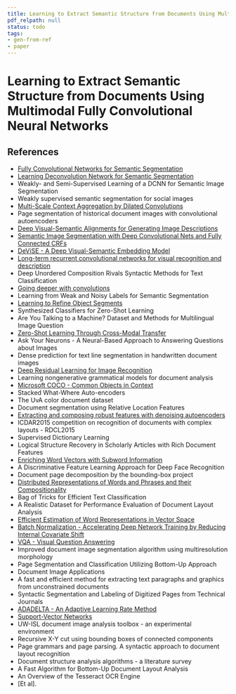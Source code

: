 ```yaml
---
title: Learning to Extract Semantic Structure from Documents Using Multimodal Fully Convolutional Neural Networks
pdf_relpath: null
status: todo
tags:
- gen-from-ref
- paper
---
```


# Learning to Extract Semantic Structure from Documents Using Multimodal Fully Convolutional Neural Networks

## References

- [Fully Convolutional Networks for Semantic Segmentation](./fully-convolutional-networks-for-semantic-segmentation.md)
- [Learning Deconvolution Network for Semantic Segmentation](./learning-deconvolution-network-for-semantic-segmentation.md)
- Weakly- and Semi-Supervised Learning of a DCNN for Semantic Image Segmentation
- Weakly supervised semantic segmentation for social images
- [Multi-Scale Context Aggregation by Dilated Convolutions](./multi-scale-context-aggregation-by-dilated-convolutions.md)
- Page segmentation of historical document images with convolutional autoencoders
- [Deep Visual-Semantic Alignments for Generating Image Descriptions](./deep-visual-semantic-alignments-for-generating-image-descriptions.md)
- [Semantic Image Segmentation with Deep Convolutional Nets and Fully Connected CRFs](./semantic-image-segmentation-with-deep-convolutional-nets-and-fully-connected-crfs.md)
- [DeViSE - A Deep Visual-Semantic Embedding Model](./devise-a-deep-visual-semantic-embedding-model.md)
- [Long-term recurrent convolutional networks for visual recognition and description](./long-term-recurrent-convolutional-networks-for-visual-recognition-and-description.md)
- Deep Unordered Composition Rivals Syntactic Methods for Text Classification
- [Going deeper with convolutions](./going-deeper-with-convolutions.md)
- Learning from Weak and Noisy Labels for Semantic Segmentation
- [Learning to Refine Object Segments](./learning-to-refine-object-segments.md)
- Synthesized Classifiers for Zero-Shot Learning
- Are You Talking to a Machine? Dataset and Methods for Multilingual Image Question
- [Zero-Shot Learning Through Cross-Modal Transfer](./zero-shot-learning-through-cross-modal-transfer.md)
- Ask Your Neurons - A Neural-Based Approach to Answering Questions about Images
- Dense prediction for text line segmentation in handwritten document images
- [Deep Residual Learning for Image Recognition](./deep-residual-learning-for-image-recognition.md)
- Learning nongenerative grammatical models for document analysis
- [Microsoft COCO - Common Objects in Context](./microsoft-coco-common-objects-in-context.md)
- Stacked What-Where Auto-encoders
- The UvA color document dataset
- Document segmentation using Relative Location Features
- [Extracting and composing robust features with denoising autoencoders](./extracting-and-composing-robust-features-with-denoising-autoencoders.md)
- ICDAR2015 competition on recognition of documents with complex layouts - RDCL2015
- Supervised Dictionary Learning
- Logical Structure Recovery in Scholarly Articles with Rich Document Features
- [Enriching Word Vectors with Subword Information](./enriching-word-vectors-with-subword-information.md)
- A Discriminative Feature Learning Approach for Deep Face Recognition
- Document page decomposition by the bounding-box project
- [Distributed Representations of Words and Phrases and their Compositionality](./distributed-representations-of-words-and-phrases-and-their-compositionality.md)
- Bag of Tricks for Efficient Text Classification
- A Realistic Dataset for Performance Evaluation of Document Layout Analysis
- [Efficient Estimation of Word Representations in Vector Space](./efficient-estimation-of-word-representations-in-vector-space.md)
- [Batch Normalization - Accelerating Deep Network Training by Reducing Internal Covariate Shift](./batch-normalization-accelerating-deep-network-training-by-reducing-internal-covariate-shift.md)
- [VQA - Visual Question Answering](./vqa-visual-question-answering.md)
- Improved document image segmentation algorithm using multiresolution morphology
- Page Segmentation and Classification Utilizing Bottom-Up Approach
- Document Image Applications
- A fast and efficient method for extracting text paragraphs and graphics from unconstrained documents
- Syntactic Segmentation and Labeling of Digitized Pages from Technical Journals
- [ADADELTA - An Adaptive Learning Rate Method](./adadelta-an-adaptive-learning-rate-method.md)
- [Support-Vector Networks](./support-vector-networks.md)
- UW-ISL document image analysis toolbox - an experimental environment
- Recursive X-Y cut using bounding boxes of connected components
- Page grammars and page parsing. A syntactic approach to document layout recognition
- Document structure analysis algorithms - a literature survey
- A Fast Algorithm for Bottom-Up Document Layout Analysis
- An Overview of the Tesseract OCR Engine
- [Et al].

